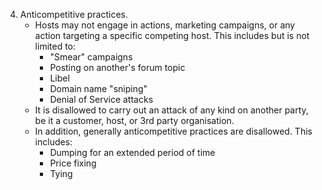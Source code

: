4. Anticompetitive practices.
 	- Hosts may not engage in actions, marketing campaigns, or any action targeting a specific competing host. This includes but is not limited to:
 		* "Smear" campaigns
 		* Posting on another's forum topic
 		* Libel
 		* Domain name "sniping"
 		* Denial of Service attacks
 	- It is disallowed to carry out an attack of any kind on another party, be it a customer, host, or 3rd party organisation.
 	- In addition, generally anticompetitive practices are disallowed. This includes:
 		- Dumping for an extended period of time
 		- Price fixing
 		- Tying
	